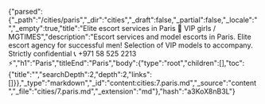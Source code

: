{"parsed":{"_path":"/cities/paris","_dir":"cities","_draft":false,"_partial":false,"_locale":"","_empty":true,"title":"Elite escort services in Paris 🖤 VIP girls / MGTIMES","description":"Escort services and model escorts in Paris. Elite escort agency for successful men! Selection of VIP models to accompany. Strictly confidential 📞 +971 58 525 2213 ⚡","h1":"Paris","titleEnd":"Paris","body":{"type":"root","children":[],"toc":{"title":"","searchDepth":2,"depth":2,"links":[]}},"_type":"markdown","_id":"content:cities:7.paris.md","_source":"content","_file":"cities/7.paris.md","_extension":"md"},"hash":"a3KoX8nB3L"}